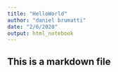 ```yaml
---
title: "HelloWorld"
author: "daniel brumatti"
date: "2/6/2020"
output: html_notebook
---
```


## This is a markdown file